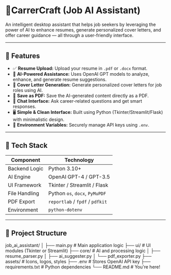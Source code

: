 # 💼CarrerCraft (Job AI Assistant)

An intelligent desktop assistant that helps job seekers by leveraging the power of AI to enhance resumes, generate personalized cover letters, and offer career guidance — all through a user-friendly interface.

---

## 🚀 Features

- ✅ **Resume Upload:** Upload your resume in `.pdf` or `.docx` format.
- 🧠 **AI-Powered Assistance:** Uses OpenAI GPT models to analyze, enhance, and generate resume suggestions.
- 📝 **Cover Letter Generation:** Generate personalized cover letters for job roles using AI.
- 📄 **Save as PDF:** Save the AI-generated content directly as a PDF.
- 💬 **Chat Interface:** Ask career-related questions and get smart responses.
- 🖥️ **Simple & Clean Interface:** Built using Python (Tkinter/Streamlit/Flask) with minimalistic design.
- 🔐 **Environment Variables:** Securely manage API keys using `.env`.

---

## 🧰 Tech Stack

| Component       | Technology        |
|----------------|-------------------|
| Backend Logic  | Python 3.10+       |
| AI Engine      | OpenAI GPT-4 / GPT-3.5 |
| UI Framework   | Tkinter / Streamlit / Flask |
| File Handling  | Python `os`, `docx`, `PyMuPDF` |
| PDF Export     | `reportlab` / `fpdf` / `pdfkit` |
| Environment    | `python-dotenv`    |

---
## 📂 Project Structure

job_ai_assistant/
│
├── main.py # Main application logic
├── ui/ # UI modules (Tkinter or Streamlit)
├── core/ # AI and processing logic
│ ├── resume_parser.py
│ ├── ai_suggester.py
│ └── pdf_exporter.py
├── assets/ # Icons, logos, styles
├── .env # Stores OpenAI API key
├── requirements.txt # Python dependencies
└── README.md # You're here!

